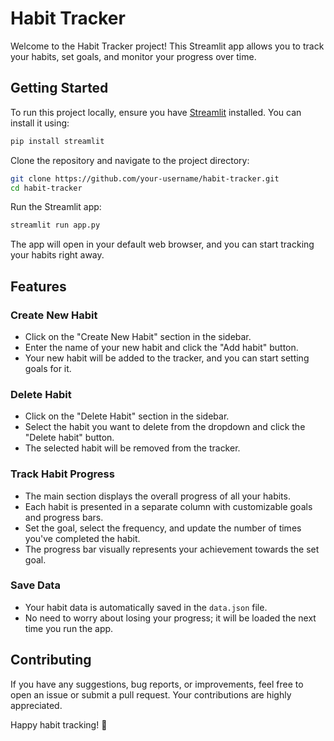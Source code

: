 # Habit Tracker

Welcome to the Habit Tracker project! This Streamlit app allows you to track your habits, set goals, and monitor your progress over time.

## Getting Started

To run this project locally, ensure you have [Streamlit](https://streamlit.io/) installed. You can install it using:

```bash
pip install streamlit
```

Clone the repository and navigate to the project directory:

```bash
git clone https://github.com/your-username/habit-tracker.git
cd habit-tracker
```

Run the Streamlit app:

```bash
streamlit run app.py
```

The app will open in your default web browser, and you can start tracking your habits right away.

## Features

### Create New Habit

- Click on the "Create New Habit" section in the sidebar.
- Enter the name of your new habit and click the "Add habit" button.
- Your new habit will be added to the tracker, and you can start setting goals for it.

### Delete Habit

- Click on the "Delete Habit" section in the sidebar.
- Select the habit you want to delete from the dropdown and click the "Delete habit" button.
- The selected habit will be removed from the tracker.

### Track Habit Progress

- The main section displays the overall progress of all your habits.
- Each habit is presented in a separate column with customizable goals and progress bars.
- Set the goal, select the frequency, and update the number of times you've completed the habit.
- The progress bar visually represents your achievement towards the set goal.

### Save Data

- Your habit data is automatically saved in the `data.json` file.
- No need to worry about losing your progress; it will be loaded the next time you run the app.

## Contributing

If you have any suggestions, bug reports, or improvements, feel free to open an issue or submit a pull request. Your contributions are highly appreciated.

Happy habit tracking! 🚀
